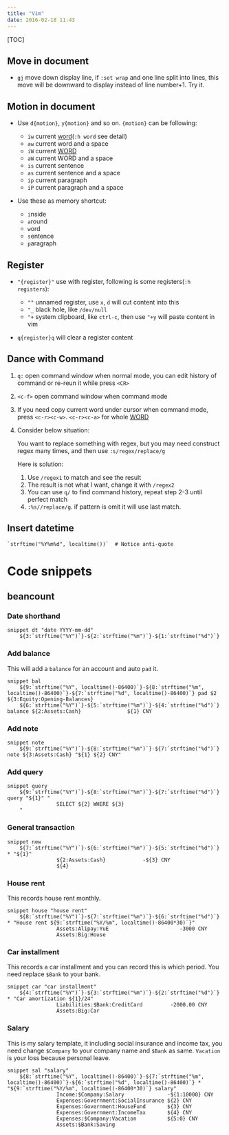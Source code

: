 ```yaml
---
title: "Vim"
date: 2016-02-18 11:43
---
```


[TOC][]()

## Move in document
- `gj` move down display line, if `:set wrap` and one line split into lines, this move will be downward to display instead of line number+1. Try it.

## Motion in document

- Use `d{motion}`, `y{motion}` and so on. `{motion}` can be following:
    - `iw` current [word][1](`:h word` see detail)
    - `aw` current word and a space
    - `iW` current [WORD][2]
    - `aW` current WORD and a space
    - `is` current sentence
    - `as` current sentence and a space
    - `ip` current paragraph
    - `iP` current paragraph and a space

- Use these as memory shortcut:
    - `i`nside
    - `a`round
    - `w`ord
    - `s`entence
    - `p`aragraph


[1]: #word "word is combined with alphabet, number, underscore, other non-spacing char. e.g.: `e.g.` which are four words."
[2]: #WORD "WORD is splited with space."

## Register

- `"{register}"` use with register, following is some registers(`:h registers`):
    - `""` unnamed register, use `x`, `d` will cut content into this
    - `"_` black hole, like `/dev/null`
    - `"+` system clipboard, like `ctrl-c`, then use `"+y` will paste content in vim

- `q{register}q` will clear a register content

## Dance with Command

1. `q:` open command window when normal mode, you can edit history of command or re-reun it while press `<CR>`
1. `<c-f>` open command window when command mode
1. If you need copy current word under cursor when command mode, press `<c-r><c-w>`. `<c-r><c-a>` for whole [WORD][2]
1. Consider below situation:

    You want to replace something with regex, but you may need construct regex many times, and then use `:s/regex/replace/g`

    Here is solution:

    1.  Use `/regex1` to match and see the result
    2.  The result is not what I want, change it with `/regex2`
    3.  You can use `q/` to find command history, repeat step 2-3 until perfect match
    4.  `:%s//replace/g`. if pattern is omit it will use last match.

## Insert datetime

    `strftime("%Y%m%d", localtime())`  # Notice anti-quote

# Code snippets

## beancount

### Date shorthand
```
snippet dt "date YYYY-mm-dd"
	${3:`strftime("%Y")`}-${2:`strftime("%m")`}-${1:`strftime("%d")`} 
```

### Add balance
This will add a `balance` for an account and auto `pad` it.
```
snippet bal
	${9:`strftime("%Y", localtime()-86400)`}-${8:`strftime("%m", localtime()-86400)`}-${7:`strftime("%d", localtime()-86400)`} pad $2 ${3:Equity:Opening-Balances}
	${6:`strftime("%Y")`}-${5:`strftime("%m")`}-${4:`strftime("%d")`} balance ${2:Assets:Cash}               ${1} CNY
```

### Add note
```
snippet note
	${9:`strftime("%Y")`}-${8:`strftime("%m")`}-${7:`strftime("%d")`} note ${3:Assets:Cash} "${1} ${2} CNY"
```

### Add query
```
snippet query
	${9:`strftime("%Y")`}-${8:`strftime("%m")`}-${7:`strftime("%d")`} query "${1}" "
				SELECT ${2} WHERE ${3}
	"
```

### General transaction
```
snippet new
	${7:`strftime("%Y")`}-${6:`strftime("%m")`}-${5:`strftime("%d")`} * "${1}"
				${2:Assets:Cash}            -${3} CNY
				${4}
```

### House rent
This records house rent monthly.
```
snippet house "house rent"
	${8:`strftime("%Y")`}-${7:`strftime("%m")`}-${6:`strftime("%d")`} * "House rent ${9:`strftime("%Y/%m", localtime()-86400*30)`}"
				Assets:Alipay:YuE                       -3000 CNY
				Assets:Big:House
```

### Car installment
This records a car installment and you can record this is which period. You need replace `$Bank` to your bank.
```
snippet car "car installment"
	${4:`strftime("%Y")`}-${3:`strftime("%m")`}-${2:`strftime("%d")`} * "Car amortization ${1}/24"
				Liabilities:$Bank:CreditCard         -2000.00 CNY
				Assets:Big:Car
```

### Salary
This is my salary template, it including social insurance and income tax,
you need change `$Company` to your company name and `$Bank` as same. `Vacation` is your loss because personal leave.
```
snippet sal "salary"
	${8:`strftime("%Y", localtime()-86400)`}-${7:`strftime("%m", localtime()-86400)`}-${6:`strftime("%d", localtime()-86400)`} * "${9:`strftime("%Y/%m", localtime()-86400*30)`} salary"
				Income:$Company:Salary              -${1:10000} CNY
				Expenses:Government:SocialInsurance ${2} CNY
				Expenses:Government:HouseFund       ${3} CNY
				Expenses:Government:IncomeTax       ${4} CNY
				Expenses:$Company:Vacation          ${5:0} CNY
				Assets:$Bank:Saving
```
